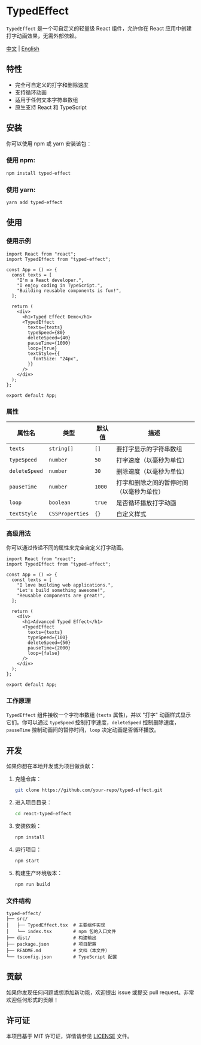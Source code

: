 # TypedEffect

`TypedEffect` 是一个可自定义的轻量级 React 组件，允许你在 React 应用中创建打字动画效果，无需外部依赖。

[中文](README.zh-CN.md) | [English](README.md)

## 特性

- 完全可自定义的打字和删除速度
- 支持循环动画
- 适用于任何文本字符串数组
- 原生支持 React 和 TypeScript

## 安装

你可以使用 npm 或 yarn 安装该包：

### 使用 npm:

```bash
npm install typed-effect
```

### 使用 yarn:

```bash
yarn add typed-effect
```

## 使用

### 使用示例

```tsx
import React from "react";
import TypedEffect from "typed-effect";

const App = () => {
  const texts = [
    "I'm a React developer.",
    "I enjoy coding in TypeScript.",
    "Building reusable components is fun!",
  ];

  return (
    <div>
      <h1>Typed Effect Demo</h1>
      <TypedEffect
        texts={texts}
        typeSpeed={80}
        deleteSpeed={40}
        pauseTime={1000}
        loop={true}
        textStyle={{
          fontSize: "24px",
        }}
      />
    </div>
  );
};

export default App;
```

### 属性

| 属性名        | 类型            | 默认值 | 描述                                     |
| ------------- | --------------- | ------ | ---------------------------------------- |
| `texts`       | `string[]`      | `[]`   | 要打字显示的字符串数组                   |
| `typeSpeed`   | `number`        | `50`   | 打字速度（以毫秒为单位）                 |
| `deleteSpeed` | `number`        | `30`   | 删除速度（以毫秒为单位）                 |
| `pauseTime`   | `number`        | `1000` | 打字和删除之间的暂停时间（以毫秒为单位） |
| `loop`        | `boolean`       | `true` | 是否循环播放打字动画                     |
| `textStyle`   | `CSSProperties` | `{}`   | 自定义样式                               |

### 高级用法

你可以通过传递不同的属性来完全自定义打字动画。

```tsx
import React from "react";
import TypedEffect from "typed-effect";

const App = () => {
  const texts = [
    "I love building web applications.",
    "Let's build something awesome!",
    "Reusable components are great!",
  ];

  return (
    <div>
      <h1>Advanced Typed Effect</h1>
      <TypedEffect
        texts={texts}
        typeSpeed={100}
        deleteSpeed={50}
        pauseTime={2000}
        loop={false}
      />
    </div>
  );
};

export default App;
```

### 工作原理

`TypedEffect` 组件接收一个字符串数组 (`texts` 属性)，并以 "打字" 动画样式显示它们。你可以通过 `typeSpeed` 控制打字速度，`deleteSpeed` 控制删除速度，`pauseTime` 控制动画间的暂停时间，`loop` 决定动画是否循环播放。

## 开发

如果你想在本地开发或为项目做贡献：

1. 克隆仓库：

   ```bash
   git clone https://github.com/your-repo/typed-effect.git
   ```

2. 进入项目目录：

   ```bash
   cd react-typed-effect
   ```

3. 安装依赖：

   ```bash
   npm install
   ```

4. 运行项目：

   ```bash
   npm start
   ```

5. 构建生产环境版本：

   ```bash
   npm run build
   ```

### 文件结构

```
typed-effect/
├── src/
│   ├── TypedEffect.tsx  # 主要组件实现
│   └── index.tsx        # npm 包的入口文件
├── dist/                # 构建输出
├── package.json         # 项目配置
├── README.md            # 文档（本文件）
└── tsconfig.json        # TypeScript 配置
```

## 贡献

如果你发现任何问题或想添加新功能，欢迎提出 issue 或提交 pull request。非常欢迎任何形式的贡献！

## 许可证

本项目基于 MIT 许可证，详情请参见 [LICENSE](LICENSE) 文件。
